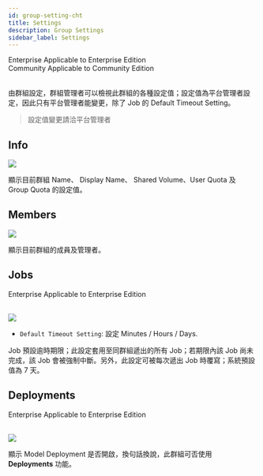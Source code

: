 ```yaml
---
id: group-setting-cht
title: Settings
description: Group Settings
sidebar_label: Settings
---
```


<div class="label-sect">
  <div class="ee-only tooltip">Enterprise
    <span class="tooltiptext">Applicable to Enterprise Edition</span>
  </div>
  <div class="ce-only tooltip">Community
    <span class="tooltiptext">Applicable to Community Edition</span>
  </div>
</div>
<br>


由群組設定，群組管理者可以檢視此群組的各種設定值；設定值為平台管理者設定，因此只有平台管理者能變更，除了 Job 的 Default Timeout Setting。

>設定值變更請洽平台管理者

## Info

![](assets/group_setting_info.png)

顯示目前群組 Name、 Display Name、 Shared Volume、User Quota 及 Group Quota 的設定值。

## Members

![](assets/group_setting_member.png)

顯示目前群組的成員及管理者。

## Jobs

<div class="label-sect">
  <div class="ee-only tooltip">Enterprise
    <span class="tooltiptext">Applicable to Enterprise Edition</span>
  </div>
</div>
<br>

![](assets/group_setting_job.png)

+ `Default Timeout Setting`: 設定 Minutes / Hours / Days.

Job 預設逾時期限；此設定套用至同群組遞出的所有 Job；若期限內該 Job 尚未完成，該 Job 會被強制中斷。另外，此設定可被每次遞出 Job 時覆寫；系統預設值為 7 天。

## Deployments

<div class="label-sect">
  <div class="ee-only tooltip">Enterprise
    <span class="tooltiptext">Applicable to Enterprise Edition</span>
  </div>
</div>
<br>

![](assets/group_setting_model.png)

顯示 Model Deployment 是否開啟，換句話換說，此群組可否使用 **Deployments** 功能。
